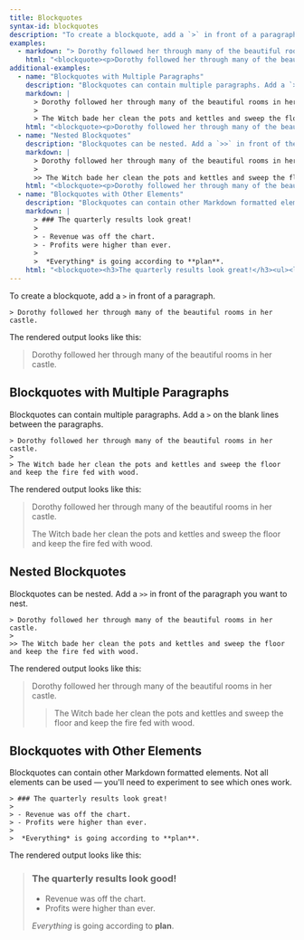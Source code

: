 ```yaml
---
title: Blockquotes
syntax-id: blockquotes
description: "To create a blockquote, add a `>` in front of a paragraph."
examples:
  - markdown: "> Dorothy followed her through many of the beautiful rooms in  her castle."
    html: "<blockquote><p>Dorothy followed her through many of the beautiful rooms in her castle.</p></blockquote>"
additional-examples:
  - name: "Blockquotes with Multiple Paragraphs"
    description: "Blockquotes can contain multiple paragraphs. Add a `>` on the blank lines between the paragraphs."
    markdown: |
      > Dorothy followed her through many of the beautiful rooms in her castle.
      >
      > The Witch bade her clean the pots and kettles and sweep the floor and keep the fire fed with wood.
    html: "<blockquote><p>Dorothy followed her through many of the beautiful rooms in her castle.</p><p>The Witch bade her clean the pots and kettles and sweep the floor and keep the fire fed with wood.</p></blockquote>"
  - name: "Nested Blockquotes"
    description: "Blockquotes can be nested. Add a `>>` in front of the paragraph you want to nest."
    markdown: |
      > Dorothy followed her through many of the beautiful rooms in her castle.
      >
      >> The Witch bade her clean the pots and kettles and sweep the floor and keep the fire fed with wood.
    html: "<blockquote><p>Dorothy followed her through many of the beautiful rooms in her castle.</p><blockquote><p>The Witch bade her clean the pots and kettles and sweep the floor and keep the fire fed with wood.</p></blockquote></blockquote>"
  - name: "Blockquotes with Other Elements"
    description: "Blockquotes can contain other Markdown formatted elements. Not all elements can be used — you'll need to experiment to see which ones work."
    markdown: |
      > ### The quarterly results look great!
      >
      > - Revenue was off the chart.
      > - Profits were higher than ever.
      >
      >  *Everything* is going according to **plan**.
    html: "<blockquote><h3>The quarterly results look great!</h3><ul><li>Revenue was off the chart.</li><li>Profits were higher than ever.</li></ul><p><em>Everything</em> is going according to <strong>plan</strong>.</p></blockquote>"
---
```


To create a blockquote, add a `>` in front of a paragraph.

```
> Dorothy followed her through many of the beautiful rooms in her castle.
```

The rendered output looks like this:

> Dorothy followed her through many of the beautiful rooms in her castle.

## Blockquotes with Multiple Paragraphs

Blockquotes can contain multiple paragraphs. Add a `>` on the blank lines between the paragraphs.

```
> Dorothy followed her through many of the beautiful rooms in her castle.
>
> The Witch bade her clean the pots and kettles and sweep the floor and keep the fire fed with wood.
```

The rendered output looks like this:

> Dorothy followed her through many of the beautiful rooms in her castle.
>
> The Witch bade her clean the pots and kettles and sweep the floor and keep the fire fed with wood.

## Nested Blockquotes

Blockquotes can be nested. Add a `>>` in front of the paragraph you want to nest.

```
> Dorothy followed her through many of the beautiful rooms in her castle.
>
>> The Witch bade her clean the pots and kettles and sweep the floor and keep the fire fed with wood.
```

The rendered output looks like this:

> Dorothy followed her through many of the beautiful rooms in her castle.
>
>> The Witch bade her clean the pots and kettles and sweep the floor and keep the fire fed with wood.

## Blockquotes with Other Elements

Blockquotes can contain other Markdown formatted elements. Not all elements can be used — you'll need to experiment to see which ones work.

```
> ### The quarterly results look great!
>
> - Revenue was off the chart.
> - Profits were higher than ever.
>
>  *Everything* is going according to **plan**.
```

The rendered output looks like this:

> <h3 class="no-anchor">The quarterly results look good!</h3>
>
> - Revenue was off the chart.
> - Profits were higher than ever.
>
> *Everything* is going according to **plan**.
